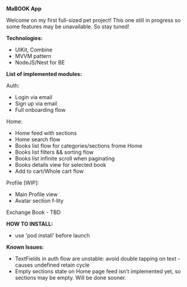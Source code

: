 **MaBOOK App**

Welcome on my first full-sized pet project! 
This one still in progress so some features may be unavailable.
So stay tuned!

**Technologies:**
- UIKit, Combine
- MVVM pattern
- NodeJS/Nest for BE

**List of implemented modules:**

Auth:
  - Login via email
  - Sign up via email
  - Full onboarding flow
    
Home:
  - Home feed with sections
  - Home search flow
  - Books list flow for categories/sections frome Home
  - Books list filters && sorting flow
  - Books list infinite scroll when paginating
  - Books details view for selected book
  - Add to cart/Whole cart flow
    
Profile [WIP]:
  - Main Profile view
  - Avatar section f-lity

Exchange Book - TBD

**HOW TO INSTALL:**
- use 'pod install' before launch

**Known Issues:**
- TextFields in auth flow are unstable: avoid double tapping on text - causes undefined retain cycle
- Empty sections state on Home page feed isn't implemented yet, so sections may be empty. Will be done sooner.
